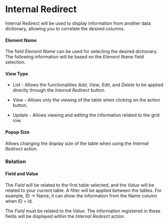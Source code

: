 # Internal Redirect

Internal Redirect will be used to display information from another data dictionary, allowing you to correlate the desired columns.

#### Element Name

The field *Element Name* can be used for selecting the desired dictionary. The following information will be based on the *Element Name* field selection.

#### View Type

- List - Allows the functionalities *Add*, *View*, *Edit*, and *Delete* to be applied directly through the *Internal Redirect* button.

- View - Allows only the viewing of the table when clicking on the action button.

- Update - Allows viewing and editing the information related to the grid row.

#### Popup Size

Allows changing the display size of the table when using the *Internal Redirect* action.

### Relation

#### Field and Value

The *Field* will be related to the first table selected, and the *Value* will be related to your current table. A filter will be applied between the tables. For example, ID -> Name, it can show the information from the Name column when ID = id.

The *Field* must be related to the *Value*. The information registered in these fields will be displayed within the *Internal Redirect* action.


